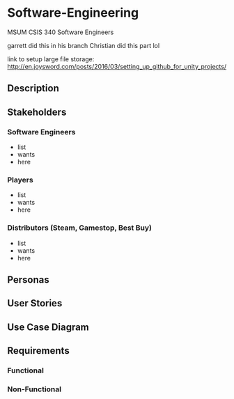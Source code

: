# Software-Engineering
MSUM CSIS 340 Software Engineers

garrett did this in his branch
Christian did this part lol

link to setup large file storage: http://en.joysword.com/posts/2016/03/setting_up_github_for_unity_projects/

## Description


## Stakeholders

### Software Engineers
- list
- wants
- here

### Players
- list
- wants
- here

### Distributors (Steam, Gamestop, Best Buy)
- list
- wants
- here

## Personas

## User Stories

## Use Case Diagram

## Requirements

### Functional

### Non-Functional

